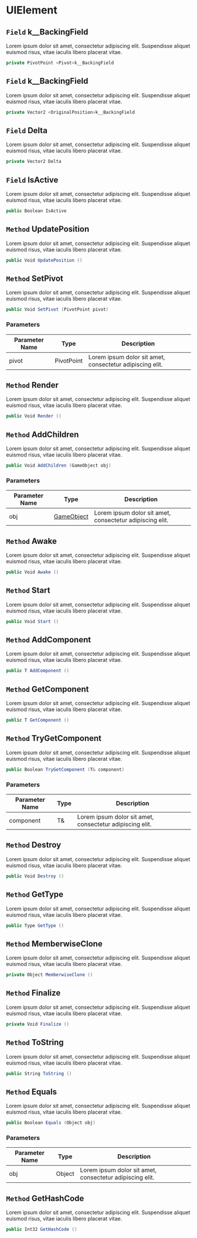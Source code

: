 # UIElement

## `Field` <Pivot>k__BackingField
Lorem ipsum dolor sit amet, consectetur adipiscing elit. Suspendisse aliquet euismod risus, vitae iaculis libero placerat vitae. 
```csharp
private PivotPoint <Pivot>k__BackingField
```


## `Field` <OriginalPosition>k__BackingField
Lorem ipsum dolor sit amet, consectetur adipiscing elit. Suspendisse aliquet euismod risus, vitae iaculis libero placerat vitae. 
```csharp
private Vector2 <OriginalPosition>k__BackingField
```


## `Field` Delta
Lorem ipsum dolor sit amet, consectetur adipiscing elit. Suspendisse aliquet euismod risus, vitae iaculis libero placerat vitae. 
```csharp
private Vector2 Delta
```


## `Field` IsActive
Lorem ipsum dolor sit amet, consectetur adipiscing elit. Suspendisse aliquet euismod risus, vitae iaculis libero placerat vitae. 
```csharp
public Boolean IsActive
```


## `Method` UpdatePosition
Lorem ipsum dolor sit amet, consectetur adipiscing elit. Suspendisse aliquet euismod risus, vitae iaculis libero placerat vitae. 
```csharp
public Void UpdatePosition ()
```


## `Method` SetPivot
Lorem ipsum dolor sit amet, consectetur adipiscing elit. Suspendisse aliquet euismod risus, vitae iaculis libero placerat vitae. 
```csharp
public Void SetPivot (PivotPoint pivot)
```
### Parameters

| Parameter Name | Type | Description |
| --------- | --------- | --------- |
| pivot | PivotPoint | Lorem ipsum dolor sit amet, consectetur adipiscing elit. |


## `Method` Render
Lorem ipsum dolor sit amet, consectetur adipiscing elit. Suspendisse aliquet euismod risus, vitae iaculis libero placerat vitae. 
```csharp
public Void Render ()
```


## `Method` AddChildren
Lorem ipsum dolor sit amet, consectetur adipiscing elit. Suspendisse aliquet euismod risus, vitae iaculis libero placerat vitae. 
```csharp
public Void AddChildren (GameObject obj)
```
### Parameters

| Parameter Name | Type | Description |
| --------- | --------- | --------- |
| obj | [GameObject](https://thiagomvas.github.io/AutoDocumentation/Entities/GameObject.html) | Lorem ipsum dolor sit amet, consectetur adipiscing elit. |


## `Method` Awake
Lorem ipsum dolor sit amet, consectetur adipiscing elit. Suspendisse aliquet euismod risus, vitae iaculis libero placerat vitae. 
```csharp
public Void Awake ()
```


## `Method` Start
Lorem ipsum dolor sit amet, consectetur adipiscing elit. Suspendisse aliquet euismod risus, vitae iaculis libero placerat vitae. 
```csharp
public Void Start ()
```


## `Method` AddComponent
Lorem ipsum dolor sit amet, consectetur adipiscing elit. Suspendisse aliquet euismod risus, vitae iaculis libero placerat vitae. 
```csharp
public T AddComponent ()
```


## `Method` GetComponent
Lorem ipsum dolor sit amet, consectetur adipiscing elit. Suspendisse aliquet euismod risus, vitae iaculis libero placerat vitae. 
```csharp
public T GetComponent ()
```


## `Method` TryGetComponent
Lorem ipsum dolor sit amet, consectetur adipiscing elit. Suspendisse aliquet euismod risus, vitae iaculis libero placerat vitae. 
```csharp
public Boolean TryGetComponent (T& component)
```
### Parameters

| Parameter Name | Type | Description |
| --------- | --------- | --------- |
| component | T& | Lorem ipsum dolor sit amet, consectetur adipiscing elit. |


## `Method` Destroy
Lorem ipsum dolor sit amet, consectetur adipiscing elit. Suspendisse aliquet euismod risus, vitae iaculis libero placerat vitae. 
```csharp
public Void Destroy ()
```


## `Method` GetType
Lorem ipsum dolor sit amet, consectetur adipiscing elit. Suspendisse aliquet euismod risus, vitae iaculis libero placerat vitae. 
```csharp
public Type GetType ()
```


## `Method` MemberwiseClone
Lorem ipsum dolor sit amet, consectetur adipiscing elit. Suspendisse aliquet euismod risus, vitae iaculis libero placerat vitae. 
```csharp
private Object MemberwiseClone ()
```


## `Method` Finalize
Lorem ipsum dolor sit amet, consectetur adipiscing elit. Suspendisse aliquet euismod risus, vitae iaculis libero placerat vitae. 
```csharp
private Void Finalize ()
```


## `Method` ToString
Lorem ipsum dolor sit amet, consectetur adipiscing elit. Suspendisse aliquet euismod risus, vitae iaculis libero placerat vitae. 
```csharp
public String ToString ()
```


## `Method` Equals
Lorem ipsum dolor sit amet, consectetur adipiscing elit. Suspendisse aliquet euismod risus, vitae iaculis libero placerat vitae. 
```csharp
public Boolean Equals (Object obj)
```
### Parameters

| Parameter Name | Type | Description |
| --------- | --------- | --------- |
| obj | Object | Lorem ipsum dolor sit amet, consectetur adipiscing elit. |


## `Method` GetHashCode
Lorem ipsum dolor sit amet, consectetur adipiscing elit. Suspendisse aliquet euismod risus, vitae iaculis libero placerat vitae. 
```csharp
public Int32 GetHashCode ()
```

